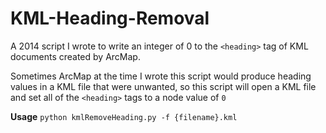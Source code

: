 # KML-Heading-Removal
A 2014 script I wrote to write an integer of 0 to the `<heading>` tag of KML documents created by ArcMap.

Sometimes ArcMap at the time I wrote this script would produce heading values in a KML file that were unwanted, so this script will open a KML file and set all of the `<heading>` tags to a node value of `0`

**Usage**
`python kmlRemoveHeading.py -f {filename}.kml`
